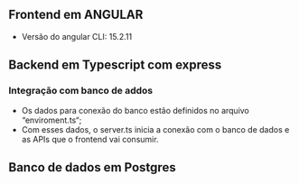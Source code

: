 
## Frontend em ANGULAR
- Versão do angular CLI: 15.2.11

## Backend em Typescript com express
### Integração com banco de addos
- Os dados para conexão do banco estão definidos no arquivo “enviroment.ts“;
- Com esses dados, o server.ts inicia a conexão com o banco de dados e as APIs que o frontend vai consumir.

## Banco de dados em Postgres


